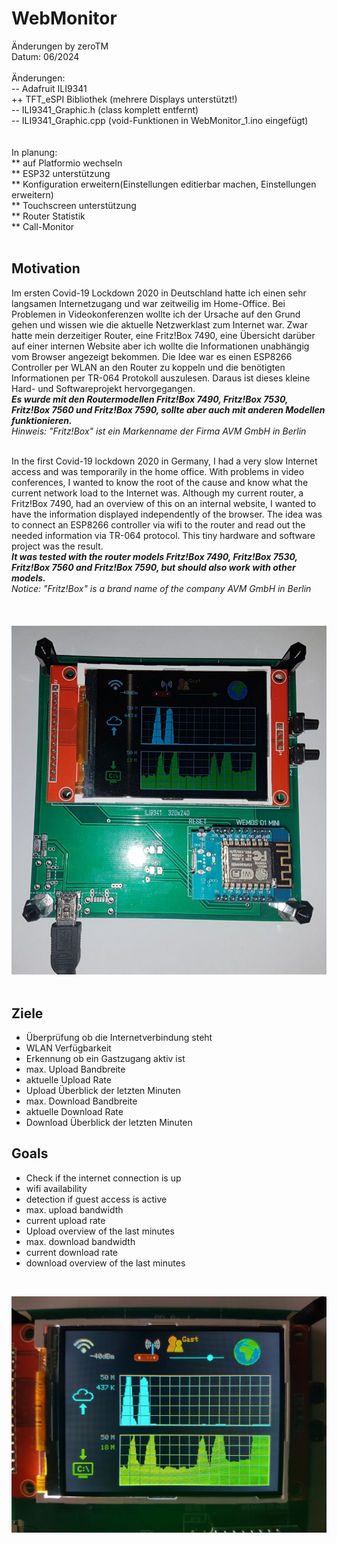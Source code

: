 # WebMonitor
 Änderungen by zeroTM<br>
 Datum: 06/2024<br>
 <br> 
   Änderungen:  
   -- Adafruit ILI9341<br>
   ++ TFT_eSPI Bibliothek (mehrere Displays unterstützt!)<br>
   -- ILI9341_Graphic.h (class komplett entfernt)<br>
   -- ILI9341_Graphic.cpp (void-Funktionen in WebMonitor_1.ino eingefügt)<br>
   <br>
   <br>
   In planung:<br>
   ** auf Platformio wechseln<br>
   ** ESP32 unterstützung<br>
   ** Konfiguration erweitern(Einstellungen editierbar machen, Einstellungen erweitern)<br>
   ** Touchscreen unterstützung<br>
   ** Router Statistik<br>
   ** Call-Monitor<br>
   <br>
   
## Motivation
Im ersten Covid-19 Lockdown 2020 in Deutschland hatte ich einen sehr langsamen Internetzugang und war zeitweilig im Home-Office.
Bei Problemen in Videokonferenzen wollte ich der Ursache auf den Grund gehen und wissen wie die aktuelle Netzwerklast zum Internet war.
Zwar hatte mein derzeitiger Router, eine Fritz!Box 7490, eine Übersicht darüber auf einer internen Website aber ich wollte die Informationen unabhängig vom Browser angezeigt bekommen.
Die Idee war es einen ESP8266 Controller per WLAN an den Router zu koppeln und die benötigten Informationen per TR-064 Protokoll auszulesen.
Daraus ist dieses kleine Hard- und Softwareprojekt hervorgegangen.
<br>
***Es wurde mit den Routermodellen Fritz!Box 7490, Fritz!Box 7530, Fritz!Box 7560 und Fritz!Box 7590, sollte aber auch mit anderen Modellen funktionieren.***
<br>
*Hinweis: "Fritz!Box" ist ein Markenname der Firma AVM GmbH in Berlin*
<br>
<br>

In the first Covid-19 lockdown 2020 in Germany, I had a very slow Internet access and was temporarily in the home office.
With problems in video conferences, I wanted to know the root of the cause and know what the current network load to the Internet was.
Although my current router, a Fritz!Box 7490, had an overview of this on an internal website, I wanted to have the information displayed independently of the browser.
The idea was to connect an ESP8266 controller via wifi to the router and read out the needed information via TR-064 protocol.
This tiny hardware and software project was the result.
<br>
***It was tested with the router models Fritz!Box 7490, Fritz!Box 7530, Fritz!Box 7560 and Fritz!Box 7590, but should also work with other models.***
<br>
*Notice: "Fritz!Box" is a brand name of the company AVM GmbH in Berlin*
<br>
<br>
<br>
<br>
![Board_02](Software/images/board.jpg)
<br>
<br>

## Ziele

* Überprüfung ob die Internetverbindung steht
* WLAN Verfügbarkeit
* Erkennung ob ein Gastzugang aktiv ist
* max. Upload Bandbreite
* aktuelle Upload Rate
* Upload Überblick der letzten Minuten
* max. Download Bandbreite
* aktuelle Download Rate
* Download Überblick der letzten Minuten

## Goals
* Check if the internet connection is up
* wifi availability
* detection if guest access is active
* max. upload bandwidth
* current upload rate
* Upload overview of the last minutes
* max. download bandwidth
* current download rate
* download overview of the last minutes
<br>

![LCD_03](Software/images/display.jpg)

